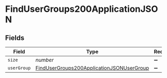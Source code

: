 # FindUserGroups200ApplicationJSON


## Fields

| Field                                                                                                             | Type                                                                                                              | Required                                                                                                          | Description                                                                                                       | Example                                                                                                           |
| ----------------------------------------------------------------------------------------------------------------- | ----------------------------------------------------------------------------------------------------------------- | ----------------------------------------------------------------------------------------------------------------- | ----------------------------------------------------------------------------------------------------------------- | ----------------------------------------------------------------------------------------------------------------- |
| `size`                                                                                                            | *number*                                                                                                          | :heavy_minus_sign:                                                                                                | N/A                                                                                                               | 1                                                                                                                 |
| `userGroup`                                                                                                       | [FindUserGroups200ApplicationJSONUserGroup](../../models/operations/findusergroups200applicationjsonusergroup.md) | :heavy_minus_sign:                                                                                                | N/A                                                                                                               |                                                                                                                   |
